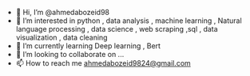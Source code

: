 - 👋 Hi, I’m @ahmedabozeid98
- 👀 I’m interested in python , data analysis , machine learning , Natural language processing , data science , web scraping ,sql , data visualization , data cleaning
- 🌱 I’m currently learning Deep learning , Bert
- 💞️ I’m looking to collaborate on ...
- 📫 How to reach me  ahmedabozeid9824@gmail.com

<!---
ahmedabozeid98/ahmedabozeid98 is a ✨ special ✨ repository because its `README.md` (this file) appears on your GitHub profile.
You can click the Preview link to take a look at your changes.
--->
